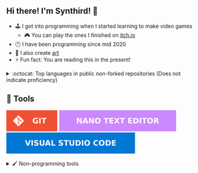 ## Hi there! I'm Synthird! 👋

- 🕹️ I got into programming when I started learning to make video games
  - 🎮 You can play the ones I finished on [itch.io](https://synthird.itch.io)
- 🕛 I have been programming since mid 2020
- 🎨 I also create [art](https://cara.app/synthird)
- ⚡ Fun fact: You are reading this in the present!

<details>
  <summary>:octocat: Top languages in public non-forked repositories (Does not indicate proficiency)</summary> <br>

  ![Most used languages](https://github-readme-stats.vercel.app/api/top-langs/?username=synthird&theme=synthwave&langs_count=20&hide_border=true&disable_animations=true&custom_title=Top%20languages)
</details>

## 🔧 Tools

[![Git](images/tools/git.svg)](https://git-scm.com/)
[![Nano text editor](images/tools/nano-text-editor.svg)](https://www.nano-editor.org/)
[![Visual Studio Code](images/tools/visual-studio-code.svg)](https://code.visualstudio.com/)

<details>
<summary>🖌️ Non-programming tools</summary> <br>

[![Blender](images/tools/non-programming-tools/blender.svg)](https://www.blender.org/)
[![Gimp](images/tools/non-programming-tools/gimp.svg)](https://www.gimp.org/)
[![Krita](images/tools/non-programming-tools/krita.svg)](https://krita.org/en/)
[![Libresprite](images/tools/non-programming-tools/libresprite.svg)](https://libresprite.github.io/)

</details>

<!--
**Synthird/Synthird** is a ✨ _special_ ✨ repository because its `README.md` (this file) appears on your GitHub profile.

Here are some ideas to get you started:

- 🔭 I’m currently working on ...
- 🌱 I’m currently learning ...
- 👯 I’m looking to collaborate on ...
- 🤔 I’m looking for help with ...
- 💬 Ask me about ...
- 📫 How to reach me: ...
- 😄 Pronouns: ...
- ⚡ Fun fact: ...
-->
